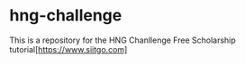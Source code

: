 # hng-challenge
This is a repository for the HNG Chanllenge
Free Scholarship tutorial[https://www.siitgo.com]
